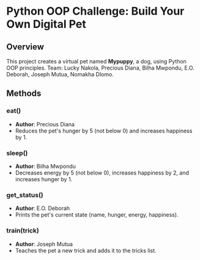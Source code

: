 # Python OOP Challenge: Build Your Own Digital Pet

## Overview
This project creates a virtual pet named **Mypuppy**, a dog, using Python OOP principles. Team: Lucky Nakola, Precious Diana, Bilha Mwpondu, E.O. Deborah, Joseph Mutua, Nomakha Dlomo.

## Methods
### eat()
- **Author**: Precious Diana
- Reduces the pet's hunger by 5 (not below 0) and increases happiness by 1.

### sleep()
- **Author**: Bilha Mwpondu
- Decreases energy by 5 (not below 0), increases happiness by 2, and increases hunger by 1.


### get_status()
- **Author**: E.O. Deborah
- Prints the pet's current state (name, hunger, energy, happiness).


### train(trick)
- **Author**: Joseph Mutua
- Teaches the pet a new trick and adds it to the tricks list.

